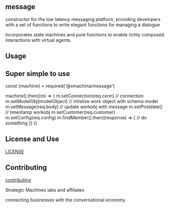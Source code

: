 
## message

constructor for the low latency messaging platform, providing developers with a set of functions to write elegant functions for managing a dialogue

Incorporates state machines and pure functions to enable richly composed interactions with virtual agents.

## Usage

Super simple to use
---

const {machine} =    required('@xmachina/message')

machine().then((m) => {
  m.setConnection(req.conn)         // connection
  m.setModelObj(modelObject)        // intialize work object with schema model
  m.setMessage(req.body)           // update workobj with message
  m.setPostdate()                  // timestamp workobj
  m.setCustomer(req.customer)
  m.setConfig(req.config)
  m.findMember().then((response) => {
    // do something
    })
  })

## License and Use
 [LICENSE](./LICENSE.txt)

## Contributing
 [contributing](.github/CONTRIBUTING.md)

Strategic Machines labs and affiliates

connecting businesses with the conversational economy
